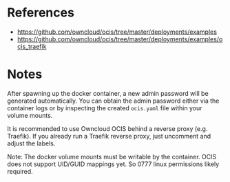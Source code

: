 # References

- https://github.com/owncloud/ocis/tree/master/deployments/examples
- https://github.com/owncloud/ocis/tree/master/deployments/examples/ocis_traefik

# Notes

After spawning up the docker container, a new admin password will be generated automatically. You can obtain the admin password either via the container logs or by inspecting the created `ocis.yaml` file within your volume mounts.

It is recommended to use Owncloud OCIS behind a reverse proxy (e.g. Traefik). If you already run a Traefik reverse proxy, just uncomment and adjust the labels.

Note: The docker volume mounts must be writable by the container. OCIS does not support UID/GUID mappings yet. So 0777 linux permissions likely required.